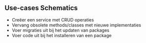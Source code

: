 ## Use-cases Schematics

- Creëer een service met CRUD operaties
- Vervang obsolete methods/classes met nieuwe implementaties
- Voer migraties uit bij het updaten van packages
- Voer code uit bij het installeren van een package